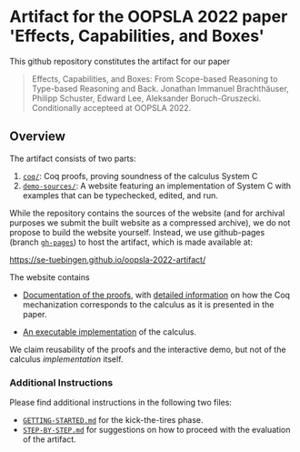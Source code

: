 # Artifact for the OOPSLA 2022 paper 'Effects, Capabilities, and Boxes'

This github repository constitutes the artifact for our paper

> Effects, Capabilities, and Boxes: From Scope-based Reasoning to Type-based Reasoning and Back.
> Jonathan Immanuel Brachthäuser, Philipp Schuster, Edward Lee, Aleksander Boruch-Gruszecki.
> Conditionally accepteed at OOPSLA 2022.

## Overview

The artifact consists of two parts:

1. [`coq/`](./coq/): Coq proofs, proving soundness of the calculus System C
2. [`demo-sources/`](./demo-sources/): A website featuring an implementation of System C with examples that can be typechecked, edited, and run.

While the repository contains the sources of the website (and for archival purposes we submit the built website as a compressed archive), we do not propose to
build the website yourself. Instead, we use github-pages (branch [`gh-pages`](https://github.com/se-tuebingen/oopsla-2022-artifact/tree/gh-pages)) to host the artifact, which is made available at:

  <https://se-tuebingen.github.io/oopsla-2022-artifact/>

The website contains

- [Documentation of the proofs](https://se-tuebingen.github.io/oopsla-2022-artifact/proofs/), with [detailed information](https://se-tuebingen.github.io/oopsla-2022-artifact/proofs/Top.SystemC.Definitions.html) on how the Coq mechanization corresponds to the calculus as it is presented in the paper.

- [An executable implementation](https://se-tuebingen.github.io/oopsla-2022-artifact/tutorial/) of the calculus. 

We claim reusability of the proofs and the interactive demo, but not of the calculus _implementation_ itself.

### Additional Instructions
Please find additional instructions in the following two files:

- [`GETTING-STARTED.md`](./GETTING-STARTED.md) for the kick-the-tires phase.
- [`STEP-BY-STEP.md`](./STEP-BY-STEP.md) for suggestions on how to proceed with the evaluation of the artifact.

